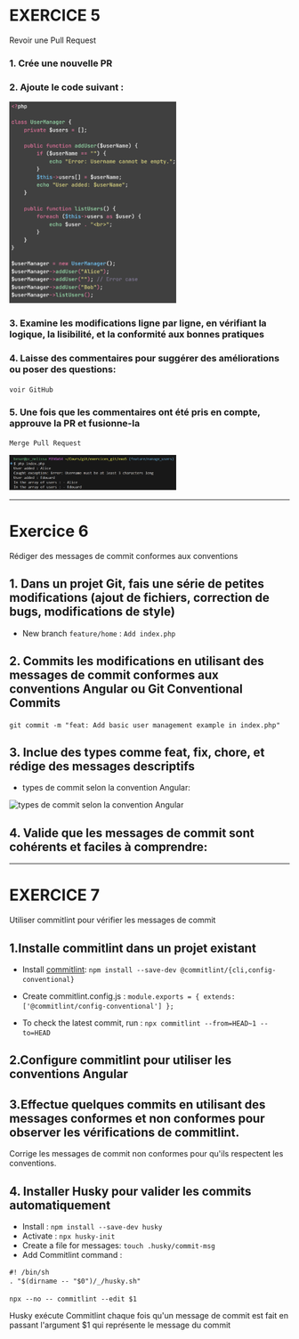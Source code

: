 # EXERCICE 5 

Revoir une Pull Request

### 1. Crée une nouvelle PR

### 2. Ajoute le code suivant : 
<img src="./images/code_to_add.png" style="width:300px;" />

### 3. Examine les modifications ligne par ligne, en vérifiant la logique, la lisibilité, et la conformité aux bonnes pratiques

### 4. Laisse des commentaires pour suggérer des améliorations ou poser des questions:
`voir GitHub`

### 5. Une fois que les commentaires ont été pris en compte, approuve la PR et fusionne-la
`Merge Pull Request`

<img src="./images/test_code.png" alt="Test du code dans le terminal" style="width:300px;" />


----------------------


# Exercice 6 

Rédiger des messages de commit conformes aux conventions


## 1. Dans un projet Git, fais une série de petites modifications (ajout de fichiers, correction de bugs, modifications de style)

- New branch `feature/home` : `Add index.php`


## 2. Commits les modifications en utilisant des messages de commit conformes aux conventions Angular ou Git Conventional Commits

`git commit -m "feat: Add basic user management example in index.php"`


## 3. Inclue des types comme feat, fix, chore, et rédige des messages descriptifs

- types de commit selon la convention Angular: 
<img src="./images/types_commit.png" style="image.png" alt="types de commit selon la convention Angular"/>


## 4. Valide que les messages de commit sont cohérents et faciles à comprendre:


-----

# EXERCICE 7 

Utiliser commitlint pour vérifier les messages de commit

## 1.Installe commitlint dans un projet existant

- Install [commitlint](https://commitlint.js.org/guides/getting-started.html):
`npm install --save-dev @commitlint/{cli,config-conventional}`

- Create commitlint.config.js :
`module.exports = { extends: ['@commitlint/config-conventional'] };`

- To check the latest commit, run : 
`npx commitlint --from=HEAD~1 --to=HEAD`


## 2.Configure commitlint pour utiliser les conventions Angular

## 3.Effectue quelques commits en utilisant des messages conformes et non conformes pour observer les vérifications de commitlint.

Corrige les messages de commit non conformes pour qu'ils respectent les conventions.

## 4. Installer Husky pour valider les commits automatiquement 

- Install : `npm install --save-dev husky`
- Activate : `npx husky-init` 
- Create a file for messages: `touch .husky/commit-msg`
- Add Commitlint command : 
```
#! /bin/sh
. "$(dirname -- "$0")/_/husky.sh"

npx --no -- commitlint --edit $1
```

Husky exécute Commitlint chaque fois qu'un message de commit est fait en passant l'argument $1 qui représente le message du commit

